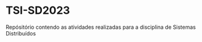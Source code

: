 # TSI-SD2023

Repósitório contendo as atividades realizadas para a disciplina de Sistemas Distribuídos
